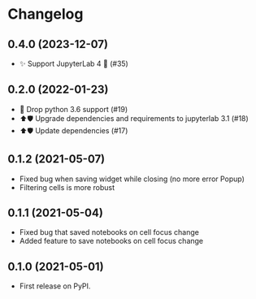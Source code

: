 # Changelog

## 0.4.0 (2023-12-07)

- ✨ Support JupyterLab 4 🍻 (#35)

## 0.2.0 (2022-01-23)

- 🚧 Drop python 3.6 support (#19)
- ⬆️🛡️ Upgrade dependencies and requirements to jupyterlab 3.1 (#18)
- ⬆️🛡️ Update dependencies (#17)

## 0.1.2 (2021-05-07)

- Fixed bug when saving widget while closing (no more error Popup)
- Filtering cells is more robust

## 0.1.1 (2021-05-04)

- Fixed bug that saved notebooks on cell focus change
- Added feature to save notebooks on cell focus change

## 0.1.0 (2021-05-01)

- First release on PyPI.

